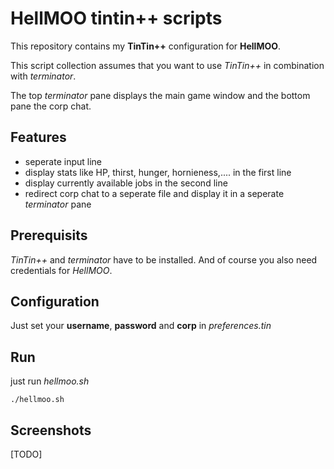 # HellMOO tintin++ scripts
This repository contains my **TinTin++** configuration for **HellMOO**.

This script collection assumes that you want to use *TinTin++* in combination with *terminator*.

The top *terminator* pane displays the main game window and the bottom pane the corp chat.

## Features
* seperate input line
* display stats like HP, thirst, hunger, hornieness,.... in the first line
* display currently available jobs in the second line
* redirect corp chat to a seperate file and display it in a seperate *terminator* pane

## Prerequisits
*TinTin++* and *terminator* have to be installed. And of course you also need credentials for *HellMOO*.

## Configuration
Just set your **username**, **password** and **corp** in *preferences.tin*

## Run
just run *hellmoo.sh*

    ./hellmoo.sh

## Screenshots
[TODO]